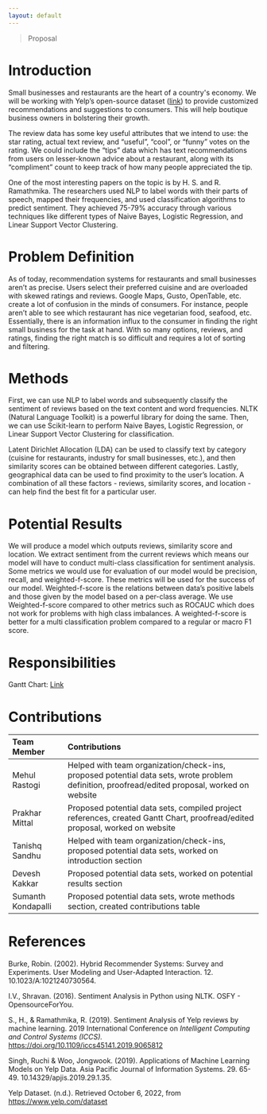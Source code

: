 ```yaml
---
layout: default
---
```


> Proposal

# Introduction

Small businesses and restaurants are the heart of a country's economy. We will be working with Yelp’s open-source dataset ([link](https://www.yelp.com/dataset)) to provide customized recommendations and suggestions to consumers. This will help boutique business owners in bolstering their growth.

The review data has some key useful attributes that we intend to use: the star rating, actual text review, and “useful”, “cool”, or “funny” votes on the rating. We could include the “tips” data which has text recommendations from users on lesser-known advice about a restaurant, along with its “compliment” count to keep track of how many people appreciated the tip. 

One of the most interesting papers on the topic is by H. S. and R. Ramathmika. The researchers used NLP to label words with their parts of speech, mapped their frequencies, and used classification algorithms to predict sentiment. They achieved 75-79% accuracy through various techniques like different types of Naive Bayes, Logistic Regression, and Linear Support Vector Clustering.

# Problem Definition

As of today, recommendation systems for restaurants and small businesses aren’t as precise. Users select their preferred cuisine and are overloaded with skewed ratings and reviews. Google Maps, Gusto, OpenTable, etc. create a lot of confusion in the minds of consumers. For instance, people aren’t able to see which restaurant has nice vegetarian food, seafood, etc. Essentially, there is an information influx to the consumer in finding the right small business for the task at hand. With so many options, reviews, and ratings, finding the right match is so difficult and requires a lot of sorting and filtering.

# Methods

First, we can use NLP to label words and subsequently classify the sentiment of reviews based on the text content and word frequencies. NLTK (Natural Language Toolkit) is a powerful library for doing the same. Then, we can use Scikit-learn to perform Naive Bayes, Logistic Regression, or Linear Support Vector Clustering for classification.

Latent Dirichlet Allocation (LDA) can be used to classify text by category (cuisine for restaurants, industry for small businesses, etc.), and then similarity scores can be obtained between different categories. Lastly, geographical data can be used to find proximity to the user’s location. A combination of all these factors - reviews, similarity scores, and location - can help find the best fit for a particular user.

# Potential Results

We will produce a model which outputs reviews, similarity score and location. We extract sentiment from the current reviews which means our model will have to conduct multi-class classification for sentiment analysis. Some metrics we would use for evaluation of our model would be precision, recall, and weighted-f-score. These metrics will be used for the success of our model. Weighted-f-score is the relations between data’s positive labels and those given by the model based on a per-class average. We use Weighted-f-score compared to other metrics such as ROCAUC which does not work for problems with high class imbalances. A weighted-f-score is better for a multi classification problem compared to a regular or macro F1 score. 

# Responsibilities

Gantt Chart: [Link](https://drive.google.com/file/d/1a8CpYTIaEs98ROGSZjYUWOdNtHTXPAqC/view?usp=sharing)

# Contributions

| Team Member        | Contributions                                                                                                                |
|:-------------------|:-----------------------------------------------------------------------------------------------------------------------------|
| Mehul Rastogi      | Helped with team organization/check-ins, proposed potential data sets, wrote problem definition, proofread/edited proposal,                            worked on website                                                                                                            |
| Prakhar Mittal     | Proposed potential data sets, compiled project references, created Gantt Chart, proofread/edited proposal, worked on website |
| Tanishq Sandhu     | Helped with team organization/check-ins, proposed potential data sets, worked on introduction section                      |
| Devesh Kakkar      | Proposed potential data sets, worked on potential results section                                                            |
| Sumanth Kondapalli | Proposed potential data sets, wrote methods section, created contributions table                                             |

# References

Burke, Robin. (2002). Hybrid Recommender Systems: Survey and Experiments. User Modeling and User-Adapted Interaction. 12. 10.1023/A:1021240730564. 

I.V., Shravan. (2016). Sentiment Analysis in Python using NLTK. OSFY - OpensourceForYou. 

S., H., & Ramathmika, R. (2019). Sentiment Analysis of Yelp reviews by machine learning. 2019 International Conference on _Intelligent Computing and Control Systems (ICCS)._ https://doi.org/10.1109/iccs45141.2019.9065812 

Singh, Ruchi & Woo, Jongwook. (2019). Applications of Machine Learning Models on Yelp Data. Asia Pacific Journal of Information Systems. 29. 65-49. 10.14329/apjis.2019.29.1.35. 

Yelp Dataset. (n.d.). Retrieved October 6, 2022, from https://www.yelp.com/dataset

